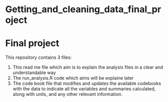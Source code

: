 # Getting_and_cleaning_data_final_project
# Final project
This repository contains 3 files:
1. This read me file which aim is to explain the analysis files in a clear and understandable way
2. The run_analysis.R code which aims will be explaine later
3. The code book file that modifies and updates the available codebooks with the data to indicate all the variables and summaries calculated, along with units, and any other relevant information.

